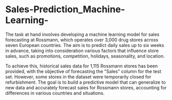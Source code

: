 # Sales-Prediction_Machine-Learning-
The task at hand involves developing a machine learning model for sales forecasting at Rossmann, which operates over 3,000 drug stores across seven European countries. The aim is to predict daily sales up to six weeks in advance, taking into consideration various factors that influence store sales, such as promotions, competition, holidays, seasonality, and location.

To achieve this, historical sales data for 1,115 Rossmann stores has been provided, with the objective of forecasting the "Sales" column for the test set. However, some stores in the dataset were temporarily closed for refurbishment. The goal is to build a predictive model that can generalize to new data and accurately forecast sales for Rossmann stores, accounting for differences in various countries and situations.
